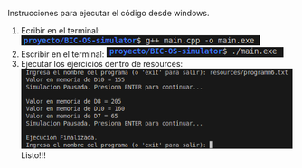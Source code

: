 Instrucciones para ejecutar el código desde windows.
1. Ecribir en el terminal:
![Example](Images/image1.png)
2. Escribir en el terminal:
![Example](Images/image2.png)
3. Ejecutar los ejercicios dentro de resources:
![Example](Images/image3.png)
Listo!!!

